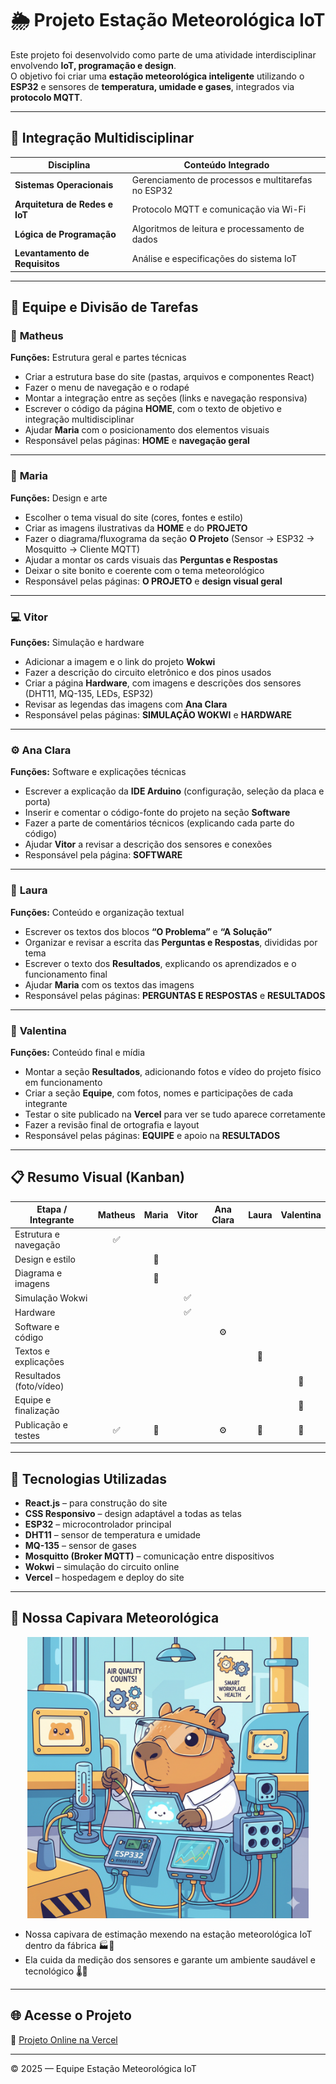 # 🌦️ Projeto Estação Meteorológica IoT

Este projeto foi desenvolvido como parte de uma atividade interdisciplinar envolvendo **IoT, programação e design**.  
O objetivo foi criar uma **estação meteorológica inteligente** utilizando o **ESP32** e sensores de **temperatura, umidade e gases**, integrados via **protocolo MQTT**.

---

## 🧩 Integração Multidisciplinar

| Disciplina | Conteúdo Integrado |
|-------------|--------------------|
| **Sistemas Operacionais** | Gerenciamento de processos e multitarefas no ESP32 |
| **Arquitetura de Redes e IoT** | Protocolo MQTT e comunicação via Wi-Fi |
| **Lógica de Programação** | Algoritmos de leitura e processamento de dados |
| **Levantamento de Requisitos** | Análise e especificações do sistema IoT |

---

## 👥 Equipe e Divisão de Tarefas

### 🧠 **Matheus**  
**Funções:** Estrutura geral e partes técnicas  
- Criar a estrutura base do site (pastas, arquivos e componentes React)  
- Fazer o menu de navegação e o rodapé  
- Montar a integração entre as seções (links e navegação responsiva)  
- Escrever o código da página **HOME**, com o texto de objetivo e integração multidisciplinar  
- Ajudar **Maria** com o posicionamento dos elementos visuais  
- Responsável pelas páginas: **HOME** e **navegação geral**

---

### 🎨 **Maria**  
**Funções:** Design e arte  
- Escolher o tema visual do site (cores, fontes e estilo)  
- Criar as imagens ilustrativas da **HOME** e do **PROJETO**  
- Fazer o diagrama/fluxograma da seção **O Projeto** (Sensor → ESP32 → Mosquitto → Cliente MQTT)  
- Ajudar a montar os cards visuais das **Perguntas e Respostas**  
- Deixar o site bonito e coerente com o tema meteorológico  
- Responsável pelas páginas: **O PROJETO** e **design visual geral**

---

### 💻 **Vitor**  
**Funções:** Simulação e hardware  
- Adicionar a imagem e o link do projeto **Wokwi**  
- Fazer a descrição do circuito eletrônico e dos pinos usados  
- Criar a página **Hardware**, com imagens e descrições dos sensores (DHT11, MQ-135, LEDs, ESP32)  
- Revisar as legendas das imagens com **Ana Clara**  
- Responsável pelas páginas: **SIMULAÇÃO WOKWI** e **HARDWARE**

---

### ⚙️ **Ana Clara**  
**Funções:** Software e explicações técnicas  
- Escrever a explicação da **IDE Arduino** (configuração, seleção da placa e porta)  
- Inserir e comentar o código-fonte do projeto na seção **Software**  
- Fazer a parte de comentários técnicos (explicando cada parte do código)  
- Ajudar **Vitor** a revisar a descrição dos sensores e conexões  
- Responsável pela página: **SOFTWARE**

---

### 🧩 **Laura**  
**Funções:** Conteúdo e organização textual  
- Escrever os textos dos blocos **“O Problema”** e **“A Solução”**  
- Organizar e revisar a escrita das **Perguntas e Respostas**, divididas por tema  
- Escrever o texto dos **Resultados**, explicando os aprendizados e o funcionamento final  
- Ajudar **Maria** com os textos das imagens  
- Responsável pelas páginas: **PERGUNTAS E RESPOSTAS** e **RESULTADOS**

---

### 📸 **Valentina**  
**Funções:** Conteúdo final e mídia  
- Montar a seção **Resultados**, adicionando fotos e vídeo do projeto físico em funcionamento  
- Criar a seção **Equipe**, com fotos, nomes e participações de cada integrante  
- Testar o site publicado na **Vercel** para ver se tudo aparece corretamente  
- Fazer a revisão final de ortografia e layout  
- Responsável pelas páginas: **EQUIPE** e apoio na **RESULTADOS**

---

## 📋 Resumo Visual (Kanban)

| Etapa / Integrante | Matheus | Maria | Vitor | Ana Clara | Laura | Valentina |
|--------------------|:-------:|:------:|:------:|:----------:|:------:|:-----------:|
| Estrutura e navegação | ✅ |  |  |  |  |  |
| Design e estilo |  | 🎨 |  |  |  |  |
| Diagrama e imagens |  | 🎨 |  |  |  |  |
| Simulação Wokwi |  |  | ✅ |  |  |  |
| Hardware |  |  | ✅ |  |  |  |
| Software e código |  |  |  | ⚙️ |  |  |
| Textos e explicações |  |  |  |  | 🧩 |  |
| Resultados (foto/vídeo) |  |  |  |  |  | 📸 |
| Equipe e finalização |  |  |  |  |  | 📸 |
| Publicação e testes | ✅ | 🎨 |  | ⚙️ | 🧩 | 📸 |

---

## 🚀 Tecnologias Utilizadas

- **React.js** – para construção do site  
- **CSS Responsivo** – design adaptável a todas as telas  
- **ESP32** – microcontrolador principal  
- **DHT11** – sensor de temperatura e umidade  
- **MQ-135** – sensor de gases  
- **Mosquitto (Broker MQTT)** – comunicação entre dispositivos  
- **Wokwi** – simulação do circuito online  
- **Vercel** – hospedagem e deploy do site  

---

## 🦫 Nossa Capivara Meteorológica
<p align="center">
  <img src="https://github.com/Matheus2570/Site-Projeto-IOT/blob/ac4a990c620d756baca5f7856596e6b32957d1f7/CapivaraEstimacao.png" alt="Capivara IoT" width="450px">
</p>

- Nossa capivara de estimação mexendo na estação meteorológica IoT dentro da fábrica 🏭💨  
- Ela cuida da medição dos sensores e garante um ambiente saudável e tecnológico 🌡️📶  

---

## 🌐 Acesse o Projeto

🔗 [Projeto Online na Vercel](https://seu-projeto.vercel.app)

---

© 2025 — Equipe Estação Meteorológica IoT
